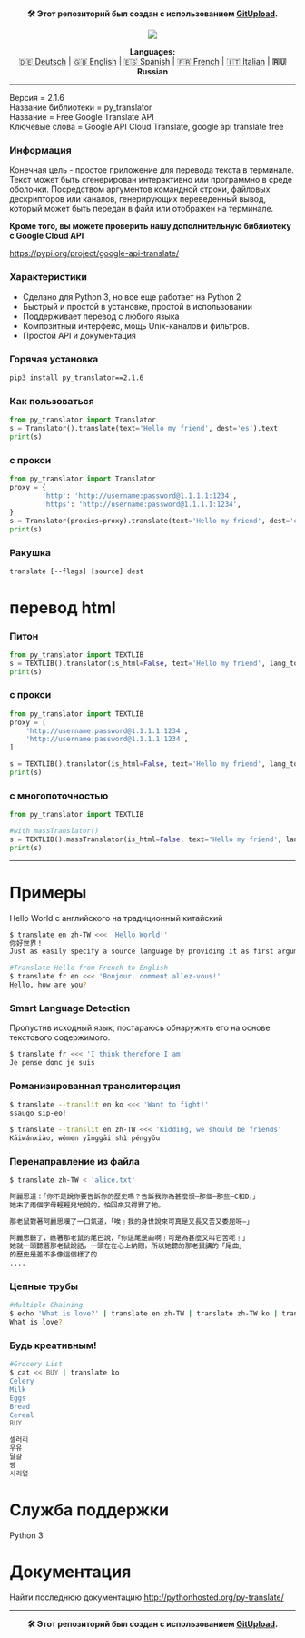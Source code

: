 <p align="center"><b>🛠️ Этот репозиторий был создан с использованием <a href="https://gitupload.com">GitUpload</a>.</b></p>
<p align="center"><a href="https://kupi.net"><img src="https://github.com/markolofsen/py_translator//blob/master/.banners/banner_ru.png?raw=1" /></a></p>
<p align="center"><b>Languages:</b><br /><a href="https://github.com/markolofsen/py_translator/blob/master/README_de.md">🇩🇪 Deutsch</a> | <a href="https://github.com/markolofsen/py_translator/blob/master/README.md">🇬🇧 English</a> | <a href="https://github.com/markolofsen/py_translator/blob/master/README_es.md">🇪🇸 Spanish</a> | <a href="https://github.com/markolofsen/py_translator/blob/master/README_fr.md">🇫🇷 French</a> | <a href="https://github.com/markolofsen/py_translator/blob/master/README_it.md">🇮🇹 Italian</a> | <b>🇷🇺 Russian</b></p>

---

Версия = 2.1.6 <br />
Название библиотеки = py_translator <br />
Название = Free Google Translate API <br />
Ключевые слова = Google API Cloud Translate, google api translate free <br />

### Информация
Конечная цель - простое приложение для перевода текста в терминале. Текст может быть сгенерирован интерактивно или программно в среде оболочки. Посредством аргументов командной строки, файловых дескрипторов или каналов, генерирующих переведенный вывод, который может быть передан в файл или отображен на терминале.

<b>Кроме того, вы можете проверить нашу дополнительную библиотеку с Google Cloud API</b>

https://pypi.org/project/google-api-translate/


### Характеристики
* Сделано для Python 3, но все еще работает на Python 2
* Быстрый и простой в установке, простой в использовании
* Поддерживает перевод с любого языка
* Композитный интерфейс, мощь Unix-каналов и фильтров.
* Простой API и документация

### Горячая установка

```sh
pip3 install py_translator==2.1.6
```


### Как пользоваться
```python
from py_translator import Translator
s = Translator().translate(text='Hello my friend', dest='es').text
print(s)
```

### с прокси
```python
from py_translator import Translator
proxy = {
        'http': 'http://username:password@1.1.1.1:1234',
        'https': 'http://username:password@1.1.1.1:1234',
}
s = Translator(proxies=proxy).translate(text='Hello my friend', dest='es').text
print(s)
```

### Ракушка
```shell
translate [--flags] [source] dest
```


# перевод html

### Питон
```python
from py_translator import TEXTLIB
s = TEXTLIB().translator(is_html=False, text='Hello my friend', lang_to='cn', proxy=False)
print(s)
```

### с прокси
```python
from py_translator import TEXTLIB
proxy = [
    'http://username:password@1.1.1.1:1234',
    'http://username:password@1.1.1.1:1234',
]

s = TEXTLIB().translator(is_html=False, text='Hello my friend', lang_to='cn', proxy=proxy)
print(s)
```

### с многопоточностью
```python
from py_translator import TEXTLIB

#with massTranslator()
s = TEXTLIB().massTranslator(is_html=False, text='Hello my friend', lang_to='cn', proxy=False)
print(s)
```

--------
# Примеры
Hello World с английского на традиционный китайский
```sh
$ translate en zh-TW <<< 'Hello World!'
你好世界！
Just as easily specify a source language by providing it as first argument
```

```sh
#Translate Hello from French to English
$ translate fr en <<< 'Bonjour, comment allez-vous!'
Hello, how are you?
```

### Smart Language Detection
Пропустив исходный язык, постараюсь обнаружить его на основе текстового содержимого.
```sh
$ translate fr <<< 'I think therefore I am'
Je pense donc je suis
```


### Романизированная транслитерация
```sh
$ translate --translit en ko <<< 'Want to fight!'
ssaugo sip-eo!

$ translate --translit en zh-TW <<< 'Kidding, we should be friends'
Kāiwánxiào, wǒmen yīnggāi shì péngyǒu
```


### Перенаправление из файла
```sh
$ translate zh-TW < 'alice.txt'

阿麗思道：「你不是說你要告訴你的歷史嗎？告訴我你為甚麼恨—那個—那些—C和D，」
她末了兩個字母輕輕兒地說的，怕回來又得罪了牠。

那老鼠對著阿麗思嘆了一口氣道，「唉﹗我的身世說來可真是又長又苦又委屈呀—」

阿麗思聽了，瞧著那老鼠的尾巴說，「你這尾是曲啊﹗可是為甚麼又叫它苦呢﹗」
她就一頭聽著那老鼠說話，一頭在在心上納悶，所以她聽的那老鼠講的「尾曲」
的歷史是差不多像這個樣了的
....
```

### Цепные трубы
```sh
#Multiple Chaining
$ echo 'What is love?' | translate en zh-TW | translate zh-TW ko | translate ko fr | translate fr en
What is love?
```

### Будь креативным!
```sh
#Grocery List
$ cat << BUY | translate ko
Celery
Milk
Eggs
Bread
Cereal
BUY

셀러리
우유
달걀
빵
시리얼
```

# Служба поддержки
Python 3

# Документация
Найти последнюю документацию http://pythonhosted.org/py-translate/


---

<p align="center"><b>🛠️ Этот репозиторий был создан с использованием <a href="https://gitupload.com">GitUpload</a>.</b></p>